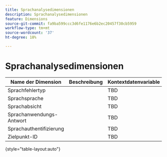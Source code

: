 ```yaml
---
title: Sprachanalysedimensionen
description: Sprachanalysedimensionen
feature: Dimensions
source-git-commit: fa9ba599ccc3d6fe1176e6b2ec20457f30cb5959
workflow-type: tm+mt
source-wordcount: '37'
ht-degree: 18%

---
```


# Sprachanalysedimensionen

| Name der Dimension | Beschreibung | Kontextdatenvariable |
| --- | --- | --- |
| Sprachfehlertyp | | TBD |
| Sprachsprache | | TBD |
| Sprachabsicht | | TBD |
| Sprachanwendungs-Antwort | | TBD |
| Sprachauthentifizierung | | TBD |
| Zielpunkt-ID | | TBD |

{style="table-layout:auto"}
